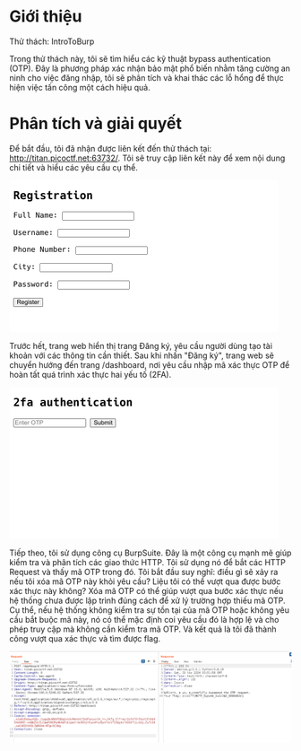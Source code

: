 # Giới thiệu
Thử thách: IntroToBurp

Trong thử thách này, tôi sẽ tìm hiểu các kỹ thuật bypass authentication (OTP). Đây là phương pháp xác nhận bảo mật phổ biến nhằm tăng cường an ninh cho việc đăng nhập, tôi sẽ phân tích và khai thác các lỗ hổng để thực hiện việc tấn công một cách hiệu quả.

# Phân tích và giải quyết

Để bắt đầu, tôi đã nhận được liên kết đến thử thách tại: http://titan.picoctf.net:63732/. Tôi sẽ truy cập liên kết này để xem nội dung chi tiết và hiểu các yêu cầu cụ thể.

![Alt Text](img/hinh6.png)

Trước hết, trang web hiển thị trang Đăng ký, yêu cầu người dùng tạo tài khoản với các thông tin cần thiết. Sau khi nhấn "Đăng ký", trang web sẽ chuyển hướng đến trang /dashboard, nơi yêu cầu nhập mã xác thực OTP để hoàn tất quá trình xác thực hai yếu tố (2FA).

![Alt Text](img/hinh7.png)

Tiếp theo, tôi sử dụng công cụ BurpSuite. Đây là một công cụ mạnh mẽ giúp kiểm tra và phân tích các giao thức HTTP. Tôi sử dụng nó để bắt các HTTP Request và thấy mã OTP trong đó. Tôi bắt đầu suy nghĩ: điều gì sẽ xảy ra nếu tôi xóa mã OTP này khỏi yêu cầu? Liệu tôi có thể vượt qua được bước xác thực này không? 
Xóa mã OTP có thể giúp vượt qua bước xác thực nếu hệ thống chưa được lập trình đúng cách để xử lý trường hợp thiếu mã OTP. Cụ thể, nếu hệ thống không kiểm tra sự tồn tại của mã OTP hoặc không yêu cầu bắt buộc mã này, nó có thể mặc định coi yêu cầu đó là hợp lệ và cho phép truy cập mà không cần kiểm tra mã OTP. Và kết quả là tôi đã thành công vượt qua xác thực và tìm được flag.

![Alt Text](img/hinh8.png)
